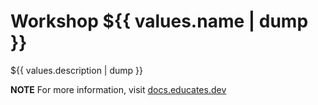 # Workshop ${{ values.name | dump }}

${{ values.description | dump }}

**NOTE** For more information, visit [docs.educates.dev](https://docs.educates.dev)
